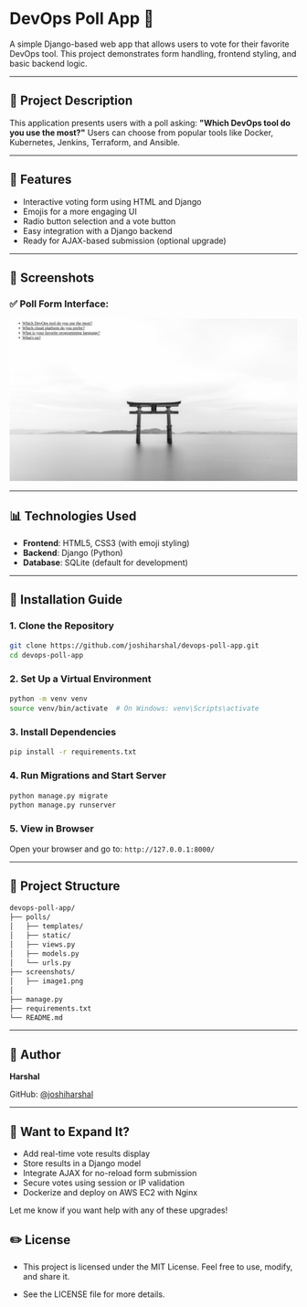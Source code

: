 # DevOps Poll App 🎯

A simple Django-based web app that allows users to vote for their favorite DevOps tool. This project demonstrates form handling, frontend styling, and basic backend logic.

---

## 📃 Project Description
This application presents users with a poll asking: **"Which DevOps tool do you use the most?"** Users can choose from popular tools like Docker, Kubernetes, Jenkins, Terraform, and Ansible.

---

## 🔹 Features
- Interactive voting form using HTML and Django
- Emojis for a more engaging UI
- Radio button selection and a vote button
- Easy integration with a Django backend
- Ready for AJAX-based submission (optional upgrade)

---

## 📆 Screenshots

### ✅ Poll Form Interface:
![Poll Screenshot](screenshots/image1.png)


---

## 📊 Technologies Used
- **Frontend**: HTML5, CSS3 (with emoji styling)
- **Backend**: Django (Python)
- **Database**: SQLite (default for development)

---

## 📁 Installation Guide

### 1. Clone the Repository
```bash
git clone https://github.com/joshiharshal/devops-poll-app.git
cd devops-poll-app
```

### 2. Set Up a Virtual Environment
```bash
python -m venv venv
source venv/bin/activate  # On Windows: venv\Scripts\activate
```

### 3. Install Dependencies
```bash
pip install -r requirements.txt
```

### 4. Run Migrations and Start Server
```bash
python manage.py migrate
python manage.py runserver
```

### 5. View in Browser
Open your browser and go to: `http://127.0.0.1:8000/`

---

## 🎡 Project Structure
```
devops-poll-app/
├── polls/
│   ├── templates/
│   ├── static/
│   ├── views.py
│   ├── models.py
│   └── urls.py
├── screenshots/
│   ├── image1.png
│   
├── manage.py
├── requirements.txt
└── README.md
```

---

## 👥 Author
**Harshal**

GitHub: [@joshiharshal](https://github.com/joshiharshal)

---

## 🚀 Want to Expand It?
- Add real-time vote results display
- Store results in a Django model
- Integrate AJAX for no-reload form submission
- Secure votes using session or IP validation
- Dockerize and deploy on AWS EC2 with Nginx

Let me know if you want help with any of these upgrades!

## ✏️ License

- This project is licensed under the MIT License. Feel free to use, modify, and share it.

- See the LICENSE file for more details.